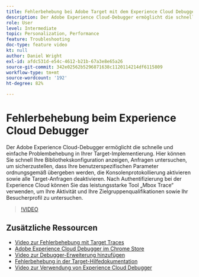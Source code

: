 ```yaml
---
title: Fehlerbehebung bei Adobe Target mit dem Experience Cloud Debugger
description: Der Adobe Experience Cloud-Debugger ermöglicht die schnelle und einfache Problembehebung in Ihrer Target-Implementierung. Hier können Sie schnell Ihre Bibliothekskonfiguration anzeigen, Anfragen untersuchen, um sicherzustellen, dass Ihre benutzerspezifischen Parameter ordnungsgemäß übergeben werden, die Konsolenprotokollierung aktivieren sowie alle Target-Anfragen deaktivieren. Nach Authentifizierung bei der Experience Cloud können Sie das leistungsstarke Tool „Mbox Trace“ verwenden, um Ihre Aktivität und Ihre Zielgruppenqualifikationen sowie Ihr Besucherprofil zu untersuchen.
role: User
level: Intermediate
topic: Personalization, Performance
feature: Troubleshooting
doc-type: feature video
kt: null
author: Daniel Wright
exl-id: afdc531d-e54c-4612-b21b-67a3e8e65a26
source-git-commit: 342e02562b5296871638c1120114214df6115809
workflow-type: tm+mt
source-wordcount: '192'
ht-degree: 82%

---
```


# Fehlerbehebung beim Experience Cloud Debugger

Der Adobe Experience Cloud-Debugger ermöglicht die schnelle und einfache Problembehebung in Ihrer Target-Implementierung. Hier können Sie schnell Ihre Bibliothekskonfiguration anzeigen, Anfragen untersuchen, um sicherzustellen, dass Ihre benutzerspezifischen Parameter ordnungsgemäß übergeben werden, die Konsolenprotokollierung aktivieren sowie alle Target-Anfragen deaktivieren. Nach Authentifizierung bei der Experience Cloud können Sie das leistungsstarke Tool „Mbox Trace“ verwenden, um Ihre Aktivität und Ihre Zielgruppenqualifikationen sowie Ihr Besucherprofil zu untersuchen.

>[!VIDEO](https://video.tv.adobe.com/v/23115/?quality=12)

## Zusätzliche Ressourcen

* [Video zur Fehlerbehebung mit Target Traces](troubleshoot-with-target-traces.md)
* [Adobe Experience Cloud Debugger im Chrome Store](https://chrome.google.com/webstore/detail/adobe-experience-cloud-de/ocdmogmohccmeicdhlhhgepeaijenapj)
* [Video zur Debugger-Erweiterung hinzufügen](https://experienceleague.adobe.com/docs/debugger-learn/tutorials/experience-cloud-debugger/add-the-extension.html?lang=en)
* [Fehlerbehebung in der Target-Hilfedokumentation](https://experienceleague.adobe.com/docs/target/using/troubleshoot/troubleshooting-target.html?lang=en)
* [Video zur Verwendung von Experience Cloud Debugger](https://experienceleague.adobe.com/docs/debugger-learn/tutorials/experience-cloud-debugger/use-the-experience-cloud-debugger.html?lang=en)
